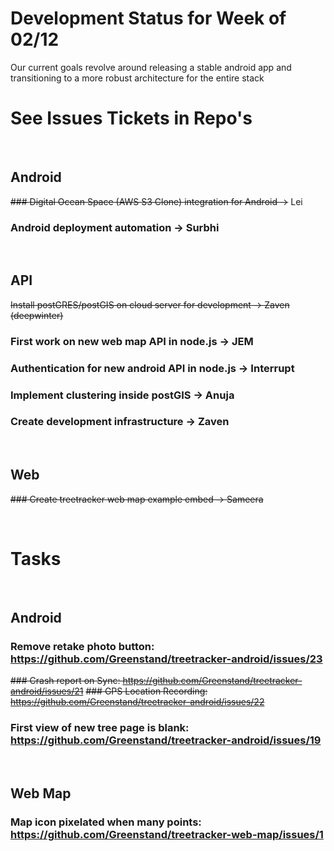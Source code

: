 # Development Status for Week of 02/12
Our current goals revolve around releasing a stable android app and transitioning to a more robust architecture for the entire stack
&nbsp; 
&nbsp; 

 
# See Issues Tickets in Repo's 
&nbsp; 

## Android
~~### Digital Ocean Space (AWS S3 Clone) integration for Android ->~~ Lei
### Android deployment automation -> Surbhi
&nbsp; 

## API
~~Install postGRES/postGIS on cloud server for development -> Zaven (deepwinter)~~
### First work on new web map API in node.js -> JEM
### Authentication for new android API in node.js -> Interrupt
### Implement clustering inside postGIS -> Anuja
### Create development infrastructure -> Zaven
&nbsp; 

## Web
~~### Create treetracker web map example embed -> Sameera~~

&nbsp; 

# Tasks
&nbsp; 

## Android
### Remove retake photo button: https://github.com/Greenstand/treetracker-android/issues/23
~~### Crash report on Sync: https://github.com/Greenstand/treetracker-android/issues/21~~
~~### GPS Location Recording: https://github.com/Greenstand/treetracker-android/issues/22~~
### First view of new tree page is blank: https://github.com/Greenstand/treetracker-android/issues/19
&nbsp; 

## Web Map
### Map icon pixelated when many points: https://github.com/Greenstand/treetracker-web-map/issues/1
